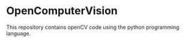 # OpenComputerVision
This repository contains openCV code using the python programming language. 



